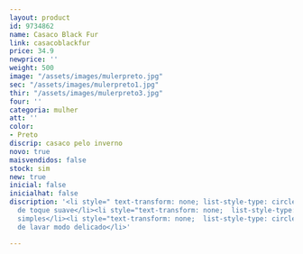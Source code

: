 ```yaml
---
layout: product
id: 9734862
name: Casaco Black Fur
link: casacoblackfur
price: 34.9
newprice: ''
weight: 500
image: "/assets/images/mulerpreto.jpg"
sec: "/assets/images/mulerpreto1.jpg"
thir: "/assets/images/mulerpreto3.jpg"
four: ''
categoria: mulher
att: ''
color:
- Preto
discrip: casaco pelo inverno
novo: true
maisvendidos: false
stock: sim
new: true
inicial: false
inicialhat: false
discription: '<li style=" text-transform: none; list-style-type: circle; ">Tecido
  de toque suave</li><li style="text-transform: none;  list-style-type: circle; ">Casaco
  simples</li><li style="text-transform: none;  list-style-type: circle; ">Máquina
  de lavar modo delicado</li>'

---
```

